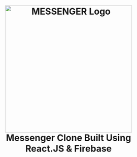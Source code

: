 <h1 align="center">
  <img title="Messenger" src="https://upload.wikimedia.org/wikipedia/commons/thumb/6/6c/Facebook_Messenger_logo_2018.svg/512px-Facebook_Messenger_logo_2018.svg.png" alt="MESSENGER Logo" width="400" />
  <br>
  Messenger Clone Built Using React.JS & Firebase
</h1>


